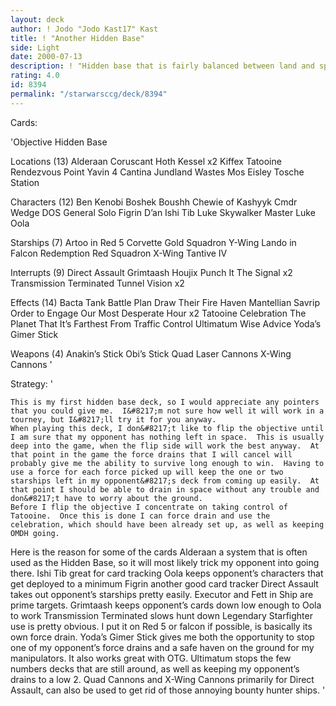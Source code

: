 ```yaml
---
layout: deck
author: ! Jodo "Jodo Kast17" Kast
title: ! "Another Hidden Base"
side: Light
date: 2000-07-13
description: ! "Hidden base that is fairly balanced between land and space, with a little manipulation to go along."
rating: 4.0
id: 8394
permalink: "/starwarsccg/deck/8394"
---
```

Cards: 

'Objective Hidden Base

Locations (13)
Alderaan
Coruscant
Hoth
Kessel x2
Kiffex
Tatooine
Rendezvous Point
Yavin 4
Cantina
Jundland Wastes
Mos Eisley
Tosche Station

Characters (12)
Ben Kenobi
Boshek
Boushh
Chewie of Kashyyk
Cmdr Wedge
DOS
General Solo
Figrin D’an
Ishi Tib
Luke Skywalker
Master Luke
Oola

Starships (7)
Artoo in Red 5
Corvette
Gold Squadron Y-Wing
Lando in Falcon
Redemption
Red Squadron X-Wing
Tantive IV

Interrupts (9)
Direct Assault
Grimtaash
Houjix
Punch It
The Signal x2
Transmission Terminated
Tunnel Vision x2

Effects (14)
Bacta Tank
Battle Plan
Draw Their Fire
Haven
Mantellian Savrip
Order to Engage
Our Most Desperate Hour x2
Tatooine Celebration
The Planet That It’s Farthest From
Traffic Control
Ultimatum
Wise Advice
Yoda’s Gimer Stick

Weapons (4)
Anakin’s Stick
Obi’s Stick
Quad Laser Cannons
X-Wing Cannons
'

Strategy: '

	This is my first hidden base deck, so I would appreciate any pointers that you could give me.  I&#8217;m not sure how well it will work in a tourney, but I&#8217;ll try it for you anyway.
	When playing this deck, I don&#8217;t like to flip the objective until I am sure that my opponent has nothing left in space.  This is usually deep into the game, when the flip side will work the best anyway.  At that point in the game the force drains that I will cancel will probably give me the ability to survive long enough to win.  Having to use a force for each force picked up will keep the one or two starships left in my opponent&#8217;s deck from coming up easily.  At that point I should be able to drain in space without any trouble and don&#8217;t have to worry about the ground.
	Before I flip the objective I concentrate on taking control of Tatooine.  Once this is done I can force drain and use the celebration, which should have been already set up, as well as keeping OMDH going.
Here is the reason for some of	the cards
Alderaan a system that is often used as the Hidden Base, so it will most likely trick my opponent into going there.
Ishi Tib great for card tracking
Oola keeps opponent&#8217;s characters that get deployed to a minimum
Figrin another good card tracker
Direct Assault takes out opponent&#8217;s starships pretty easily.  Executor and Fett in Ship are prime targets.
Grimtaash keeps opponent&#8217;s cards down low enough to Oola to work
Transmission Terminated slows hunt down
Legendary Starfighter use is pretty obvious.  I put it on Red 5 or falcon if possible, is basically its own force drain.
Yoda&#8217;s Gimer Stick gives me both the opportunity to stop one of my opponent&#8217;s force drains and a safe haven on the ground for my manipulators.  It also works great with OTG.
Ultimatum stops the few numbers decks that are still around, as well as keeping my opponent&#8217;s drains to a low 2.
Quad Cannons and X-Wing Cannons primarily for Direct Assault, can also be used to get rid of those annoying bounty hunter ships.
'
